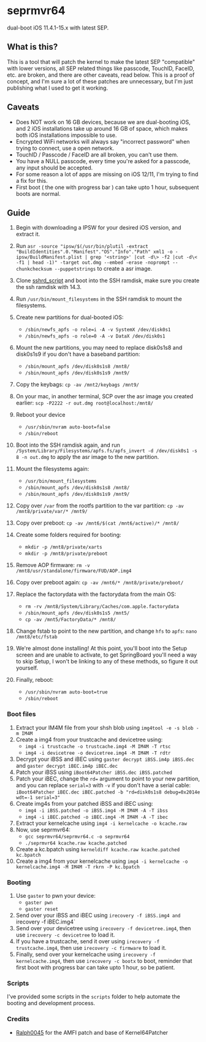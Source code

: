 # seprmvr64
dual-boot iOS 11.4.1-15.x with latest SEP.

## What is this?
This is a tool that will patch the kernel to make the latest SEP "compatible" with lower versions, all SEP related things like passcode, TouchID, FaceID, etc. are broken, and there are other caveats, read below. This is a proof of concept, and I'm sure a lot of these patches are unnecessary, but I'm just publishing what I used to get it working.

## Caveats
* Does NOT work on 16 GB devices, because we are dual-booting iOS, and 2 iOS installations take up around 16 GB of space, which makes both iOS installations impossible to use.
* Encrypted WiFi networks will always say "incorrect password" when trying to connect, use a open network.
* TouchID / Passcode / FaceID are all broken, you can't use them.
* You have a NULL passcode, every time you're asked for a passcode, any input should be accepted.
* For some reason a lot of apps are missing on iOS 12/11, I'm trying to find a fix for this.
* First boot ( the one with progress bar ) can take upto 1 hour, subsequent boots are normal.

## Guide
1. Begin with downloading a IPSW for your desired iOS version, and extract it.
2. Run `asr -source "ipsw/$(/usr/bin/plutil -extract "BuildIdentities".0."Manifest"."OS"."Info"."Path" xml1 -o - ipsw/BuildManifest.plist | grep '<string>' |cut -d\> -f2 |cut -d\< -f1 | head -1)" -target out.dmg --embed -erase -noprompt --chunkchecksum --puppetstrings` to create a asr image.
3. Clone [sshrd_script](https://github.com/verygenericname/sshrd_script) and boot into the SSH ramdisk, make sure you create the ssh ramdisk with 14.3.
4. Run `/usr/bin/mount_filesystems` in the SSH ramdisk to mount the filesystems.
5. Create new partitions for dual-booted iOS:
    * `/sbin/newfs_apfs -o role=i -A -v SystemX /dev/disk0s1`
    * `/sbin/newfs_apfs -o role=0 -A -v DataX /dev/disk0s1`

6. Mount the new partitions, you may need to replace disk0s1s8 and disk0s1s9 if you don't have a baseband partition:
    * `/sbin/mount_apfs /dev/disk0s1s8 /mnt8/`
    * `/sbin/mount_apfs /dev/disk0s1s9 /mnt9/`

7. Copy the keybags: `cp -av /mnt2/keybags /mnt9/`
8. On your mac, in another terminal, SCP over the asr image you created earlier: `scp -P2222 -r out.dmg root@localhost:/mnt8/`
9. Reboot your device
    * `/usr/sbin/nvram auto-boot=false`
    * `/sbin/reboot`
10. Boot into the SSH ramdisk again, and run `/System/Library/Filesystems/apfs.fs/apfs_invert -d /dev/disk0s1 -s 8 -n out.dmg` to apply the asr image to the new partition.
11. Mount the filesystems again:
    * `/usr/bin/mount_filesystems`
    * `/sbin/mount_apfs /dev/disk0s1s8 /mnt8/`
    * `/sbin/mount_apfs /dev/disk0s1s9 /mnt9/`
12. Copy over `/var` from the rootfs partition to the var partition: `cp -av /mnt8/private/var/* /mnt9/`
13. Copy over preboot: `cp -av /mnt6/$(cat /mnt6/active)/* /mnt8/`
14. Create some folders required for booting:
    * `mkdir -p /mnt8/private/xarts`
    * `mkdir -p /mnt8/private/preboot`
15. Remove AOP firmware: `rm -v /mnt8/usr/standalone/firmware/FUD/AOP.img4`
16. Copy over preboot again: `cp -av /mnt6/* /mnt8/private/preboot/`
17. Replace the factorydata with the factorydata from the main OS:
    * `rm -rv /mnt8/System/Library/Caches/com.apple.factorydata`
    * `/sbin/mount_apfs /dev/disk0s1s5 /mnt5/`
    * `cp -av /mnt5/FactoryData/* /mnt8/`
18. Change fstab to point to the new partition, and change `hfs` to `apfs`: `nano /mnt8/etc/fstab`
19. We're almost done installing! At this point, you'll boot into the Setup screen and are unable to activate, to get SpringBoard you'll need a way to skip Setup, I won't be linking to any of these methods, so figure it out yourself.
20. Finally, reboot:
    * `/usr/sbin/nvram auto-boot=true`
    * `/sbin/reboot`

### Boot files
1. Extract your IM4M file from your shsh blob using `img4tool -e -s blob -m IM4M`
2. Create a img4 from your trustcache and devicetree using:
    * `img4 -i trustcache -o trustcache.img4 -M IM4M -T rtsc`
    * `img4 -i devicetree -o devicetree.img4 -M IM4M -T rdtr`
3. Decrypt your iBSS and iBEC using `gaster decrypt iBSS.im4p iBSS.dec` and `gaster decrypt iBEC.im4p iBEC.dec`
4. Patch your iBSS using `iBoot64Patcher iBSS.dec iBSS.patched`
5. Patch your iBEC, change the `rd=` argument to point to your new partition, and you can replace `serial=3` with `-v` if you don't have a serial cable: `iBoot64Patcher iBEC.dec iBEC.patched -b "rd=disk0s1s8 debug=0x2014e wdt=-1 serial=3"`
6. Create img4s from your patched iBSS and iBEC using:
    * `img4 -i iBSS.patched -o iBSS.img4 -M IM4M -A -T ibss`
    * `img4 -i iBEC.patched -o iBEC.img4 -M IM4M -A -T ibec`
7. Extract your kernelcache using `img4 -i kernelcache -o kcache.raw`
8. Now, use seprmvr64:
    * `gcc seprmvr64/seprmvr64.c -o seprmvr64`
    * `./seprmvr64 kcache.raw kcache.patched`
9. Create a kc.bpatch using `kerneldiff kcache.raw kcache.patched kc.bpatch`
10. Create a img4 from your kernelcache using `img4 -i kernelcache -o kernelcache.img4 -M IM4M -T rkrn -P kc.bpatch`

### Booting
1. Use `gaster` to pwn your device:
    * `gaster pwn`
    * `gaster reset`
2. Send over your iBSS and iBEC using `irecovery -f iBSS.img4 and `irecovery -f iBEC.img4`
3. Send over your devicetree using `irecovery -f devicetree.img4`, then use `irecovery -c devicetree` to load it.
4. If you have a trustcache, send it over using `irecovery -f trustcache.img4`, then use `irecovery -c firmware` to load it.
5. Finally, send over your kernelcache using `irecovery -f kernelcache.img4`, then use `irecovery -c bootx` to boot, reminder that first boot with progress bar can take upto 1 hour, so be patient.

### Scripts
I've provided some scripts in the `scripts` folder to help automate the booting and development process.

### Credits
* [Ralph0045](https://github.com/Ralph0045/Kernel64Patcher/blob/master/Kernel64Patcher.c) for the AMFI patch and base of Kernel64Patcher
